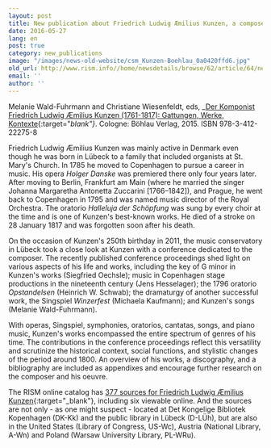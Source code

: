 ```yaml
---
layout: post
title: New publication about Friedrich Ludwig Æmilius Kunzen, a composer of two nations
date: 2016-05-27
lang: en
post: true
category: new_publications
image: "/images/news-old-website/csm_Kunzen-Boehlau_0a0420ffd6.jpg"
old_url: http://www.rism.info//home/newsdetails/browse/62/article/64/new-publication-about-friedrich-ludwig-aemilius-kunzen-a-composer-of-two-nations.html
email: ''
author: ''
---
```


Melanie Wald-Fuhrmann and Christiane Wiesenfeldt, eds, _[Der Komponist Friedrich Ludwig Æmilius Kunzen (1761-1817): Gattungen, Werke, Kontexte](http://www.boehlau-verlag.com/978-3-412-22275-8.html){:target="_blank"}_. Cologne: Böhlau Verlag, 2015. ISBN 978-3-412-22275-8

Friedrich Ludwig Æmilius Kunzen was mainly active in Denmark even though he was born in Lübeck to a family that included organists at St. Mary's Church. In 1785 he moved to Copenhagen to pursue a career in music. His opera _Holger Danske_ was premiered there only four years later. After moving to Berlin, Frankfurt am Main (where he married the singer Johanna Margaretha Antonetta Zuccarini [1766–1842]), and Prague, he went back to Copenhagen in 1795 and was named music director of the Royal Orchestra. The oratorio _Halleluja der Schöpfung_ was sung by every choir at the time and is one of Kunzen's best-known works. He died of a stroke on 28 January 1817 and was forgotten soon after his death.

On the occasion of Kunzen's 250th birthday in 2011, the music conservatory in Lübeck took a close look at Kunzen with a conference dedicated to the composer. The recently published conference proceedings shed light on various aspects of his life and works, including the key of G minor in Kunzen's works (Siegfried Oechsle); music in Copenhagen stage productions in the nineteenth century (Jens Hesselager); the 1796 oratorio _Opstandelsen_ (Heinrich W. Schwab); the dramaturgy of another successful work, the Singspiel _Winzerfest_ (Michaela Kaufmann); and Kunzen's songs (Melanie Wald-Fuhrmann).

With operas, Singspiel, symphonies, oratorios, cantatas, songs, and piano music, Kunzen's works encompassed the entire spectrum of genres of his time. The contributions in the conference proceedings reflect this versatility and scrutinize the historical context, social functions, and stylistic changes of the period around 1800. An overview of his works, a discography, and a bibliography are included as appendixes and encourage further research on the composer and his oeuvre.

The RISM online catalog has [377 sources for Friedrich Ludwig Æmilius Kunzen](https://opac.rism.info/search?View=rism&author=Kunzen+friedrich+ludwig){:target="_blank"}, including six viewable online. And the sources are not only - as one might suspect - located at Det Kongelige Bibliotek Kopenhagen (DK-Kk) and the public library in Lübeck (D-LÜh), but are also in the United States (Library of Congress, US-Wc), Austria (National Library, A-Wn) and Poland (Warsaw University Library, PL-WRu).


